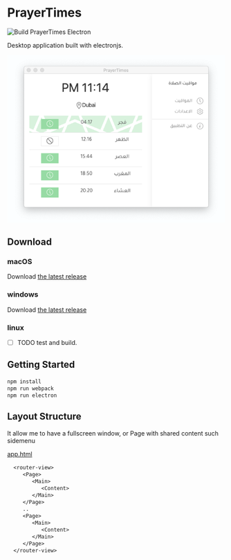 # PrayerTimes
![Build PrayerTimes Electron](https://github.com/cogtea/prayertimes/workflows/Build%20PrayerTimes%20Electron/badge.svg)

Desktop application built with electronjs.

!['mac screenshot'](screenshot/dev-day-3-001.png)

## Download

### macOS

Download [the latest release](https://github.com/cogtea/prayertimes/releases/download/1.0.12/PrayerTimes1.0.122.dmg)

### windows

Download [the latest release](https://github.com/cogtea/prayertimes/releases/download/1.0.12/PrayerTimes.Setup1.0.122.exe)

### linux

- [ ] TODO  test and build.

## Getting Started

```shell
npm install
npm run webpack
npm run electron
```

## Layout Structure 
It allow me to have a fullscreen window, or Page with shared content such sidemenu

[app.html]('src/render/layouts/app.html')

```
  <router-view>
     <Page>
        <Main>
           <Content>
        </Main>
     </Page>
     ..
     <Page>
        <Main>
           <Content>
        </Main>
     </Page>
  </router-view>
```
